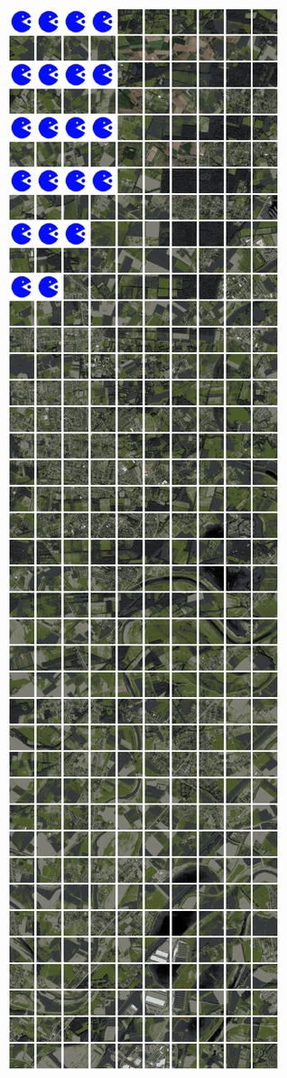 <html>
<div>
<img src="https://github.com/HakkaTjakka/NL_TILE_MAP/blob/main/source.png" height="44" width="44">
<img src="https://github.com/HakkaTjakka/NL_TILE_MAP/blob/main/source.png" height="44" width="44">
<img src="https://github.com/HakkaTjakka/NL_TILE_MAP/blob/main/source.png" height="44" width="44">
<img src="https://github.com/HakkaTjakka/NL_TILE_MAP/blob/main/source.png" height="44" width="44">
<img src="https://github.com/HakkaTjakka/NL_TILE_MAP/blob/main/18/621/-1021/r.6214.-10210.png" height="44" width="44">
<img src="https://github.com/HakkaTjakka/NL_TILE_MAP/blob/main/18/621/-1021/r.6215.-10210.png" height="44" width="44">
<img src="https://github.com/HakkaTjakka/NL_TILE_MAP/blob/main/18/621/-1021/r.6216.-10210.png" height="44" width="44">
<img src="https://github.com/HakkaTjakka/NL_TILE_MAP/blob/main/18/621/-1021/r.6217.-10210.png" height="44" width="44">
<img src="https://github.com/HakkaTjakka/NL_TILE_MAP/blob/main/18/621/-1021/r.6218.-10210.png" height="44" width="44">
<img src="https://github.com/HakkaTjakka/NL_TILE_MAP/blob/main/18/621/-1021/r.6219.-10210.png" height="44" width="44">
<img src="https://github.com/HakkaTjakka/NL_TILE_MAP/blob/main/18/622/-1021/r.6220.-10210.png" height="44" width="44">
<img src="https://github.com/HakkaTjakka/NL_TILE_MAP/blob/main/18/622/-1021/r.6221.-10210.png" height="44" width="44">
<img src="https://github.com/HakkaTjakka/NL_TILE_MAP/blob/main/18/622/-1021/r.6222.-10210.png" height="44" width="44">
<img src="https://github.com/HakkaTjakka/NL_TILE_MAP/blob/main/18/622/-1021/r.6223.-10210.png" height="44" width="44">
<img src="https://github.com/HakkaTjakka/NL_TILE_MAP/blob/main/18/622/-1021/r.6224.-10210.png" height="44" width="44">
<img src="https://github.com/HakkaTjakka/NL_TILE_MAP/blob/main/18/622/-1021/r.6225.-10210.png" height="44" width="44">
<img src="https://github.com/HakkaTjakka/NL_TILE_MAP/blob/main/18/622/-1021/r.6226.-10210.png" height="44" width="44">
<img src="https://github.com/HakkaTjakka/NL_TILE_MAP/blob/main/18/622/-1021/r.6227.-10210.png" height="44" width="44">
<img src="https://github.com/HakkaTjakka/NL_TILE_MAP/blob/main/18/622/-1021/r.6228.-10210.png" height="44" width="44">
<img src="https://github.com/HakkaTjakka/NL_TILE_MAP/blob/main/18/622/-1021/r.6229.-10210.png" height="44" width="44">
<br>
<img src="https://github.com/HakkaTjakka/NL_TILE_MAP/blob/main/source.png" height="44" width="44">
<img src="https://github.com/HakkaTjakka/NL_TILE_MAP/blob/main/source.png" height="44" width="44">
<img src="https://github.com/HakkaTjakka/NL_TILE_MAP/blob/main/source.png" height="44" width="44">
<img src="https://github.com/HakkaTjakka/NL_TILE_MAP/blob/main/source.png" height="44" width="44">
<img src="https://github.com/HakkaTjakka/NL_TILE_MAP/blob/main/18/621/-1021/r.6214.-10209.png" height="44" width="44">
<img src="https://github.com/HakkaTjakka/NL_TILE_MAP/blob/main/18/621/-1021/r.6215.-10209.png" height="44" width="44">
<img src="https://github.com/HakkaTjakka/NL_TILE_MAP/blob/main/18/621/-1021/r.6216.-10209.png" height="44" width="44">
<img src="https://github.com/HakkaTjakka/NL_TILE_MAP/blob/main/18/621/-1021/r.6217.-10209.png" height="44" width="44">
<img src="https://github.com/HakkaTjakka/NL_TILE_MAP/blob/main/18/621/-1021/r.6218.-10209.png" height="44" width="44">
<img src="https://github.com/HakkaTjakka/NL_TILE_MAP/blob/main/18/621/-1021/r.6219.-10209.png" height="44" width="44">
<img src="https://github.com/HakkaTjakka/NL_TILE_MAP/blob/main/18/622/-1021/r.6220.-10209.png" height="44" width="44">
<img src="https://github.com/HakkaTjakka/NL_TILE_MAP/blob/main/18/622/-1021/r.6221.-10209.png" height="44" width="44">
<img src="https://github.com/HakkaTjakka/NL_TILE_MAP/blob/main/18/622/-1021/r.6222.-10209.png" height="44" width="44">
<img src="https://github.com/HakkaTjakka/NL_TILE_MAP/blob/main/18/622/-1021/r.6223.-10209.png" height="44" width="44">
<img src="https://github.com/HakkaTjakka/NL_TILE_MAP/blob/main/18/622/-1021/r.6224.-10209.png" height="44" width="44">
<img src="https://github.com/HakkaTjakka/NL_TILE_MAP/blob/main/18/622/-1021/r.6225.-10209.png" height="44" width="44">
<img src="https://github.com/HakkaTjakka/NL_TILE_MAP/blob/main/18/622/-1021/r.6226.-10209.png" height="44" width="44">
<img src="https://github.com/HakkaTjakka/NL_TILE_MAP/blob/main/18/622/-1021/r.6227.-10209.png" height="44" width="44">
<img src="https://github.com/HakkaTjakka/NL_TILE_MAP/blob/main/18/622/-1021/r.6228.-10209.png" height="44" width="44">
<img src="https://github.com/HakkaTjakka/NL_TILE_MAP/blob/main/18/622/-1021/r.6229.-10209.png" height="44" width="44">
<br>
<img src="https://github.com/HakkaTjakka/NL_TILE_MAP/blob/main/source.png" height="44" width="44">
<img src="https://github.com/HakkaTjakka/NL_TILE_MAP/blob/main/source.png" height="44" width="44">
<img src="https://github.com/HakkaTjakka/NL_TILE_MAP/blob/main/source.png" height="44" width="44">
<img src="https://github.com/HakkaTjakka/NL_TILE_MAP/blob/main/source.png" height="44" width="44">
<img src="https://github.com/HakkaTjakka/NL_TILE_MAP/blob/main/18/621/-1021/r.6214.-10208.png" height="44" width="44">
<img src="https://github.com/HakkaTjakka/NL_TILE_MAP/blob/main/18/621/-1021/r.6215.-10208.png" height="44" width="44">
<img src="https://github.com/HakkaTjakka/NL_TILE_MAP/blob/main/18/621/-1021/r.6216.-10208.png" height="44" width="44">
<img src="https://github.com/HakkaTjakka/NL_TILE_MAP/blob/main/18/621/-1021/r.6217.-10208.png" height="44" width="44">
<img src="https://github.com/HakkaTjakka/NL_TILE_MAP/blob/main/18/621/-1021/r.6218.-10208.png" height="44" width="44">
<img src="https://github.com/HakkaTjakka/NL_TILE_MAP/blob/main/18/621/-1021/r.6219.-10208.png" height="44" width="44">
<img src="https://github.com/HakkaTjakka/NL_TILE_MAP/blob/main/18/622/-1021/r.6220.-10208.png" height="44" width="44">
<img src="https://github.com/HakkaTjakka/NL_TILE_MAP/blob/main/18/622/-1021/r.6221.-10208.png" height="44" width="44">
<img src="https://github.com/HakkaTjakka/NL_TILE_MAP/blob/main/18/622/-1021/r.6222.-10208.png" height="44" width="44">
<img src="https://github.com/HakkaTjakka/NL_TILE_MAP/blob/main/18/622/-1021/r.6223.-10208.png" height="44" width="44">
<img src="https://github.com/HakkaTjakka/NL_TILE_MAP/blob/main/18/622/-1021/r.6224.-10208.png" height="44" width="44">
<img src="https://github.com/HakkaTjakka/NL_TILE_MAP/blob/main/18/622/-1021/r.6225.-10208.png" height="44" width="44">
<img src="https://github.com/HakkaTjakka/NL_TILE_MAP/blob/main/18/622/-1021/r.6226.-10208.png" height="44" width="44">
<img src="https://github.com/HakkaTjakka/NL_TILE_MAP/blob/main/18/622/-1021/r.6227.-10208.png" height="44" width="44">
<img src="https://github.com/HakkaTjakka/NL_TILE_MAP/blob/main/18/622/-1021/r.6228.-10208.png" height="44" width="44">
<img src="https://github.com/HakkaTjakka/NL_TILE_MAP/blob/main/18/622/-1021/r.6229.-10208.png" height="44" width="44">
<br>
<img src="https://github.com/HakkaTjakka/NL_TILE_MAP/blob/main/source.png" height="44" width="44">
<img src="https://github.com/HakkaTjakka/NL_TILE_MAP/blob/main/source.png" height="44" width="44">
<img src="https://github.com/HakkaTjakka/NL_TILE_MAP/blob/main/source.png" height="44" width="44">
<img src="https://github.com/HakkaTjakka/NL_TILE_MAP/blob/main/source.png" height="44" width="44">
<img src="https://github.com/HakkaTjakka/NL_TILE_MAP/blob/main/18/621/-1021/r.6214.-10207.png" height="44" width="44">
<img src="https://github.com/HakkaTjakka/NL_TILE_MAP/blob/main/18/621/-1021/r.6215.-10207.png" height="44" width="44">
<img src="https://github.com/HakkaTjakka/NL_TILE_MAP/blob/main/18/621/-1021/r.6216.-10207.png" height="44" width="44">
<img src="https://github.com/HakkaTjakka/NL_TILE_MAP/blob/main/18/621/-1021/r.6217.-10207.png" height="44" width="44">
<img src="https://github.com/HakkaTjakka/NL_TILE_MAP/blob/main/18/621/-1021/r.6218.-10207.png" height="44" width="44">
<img src="https://github.com/HakkaTjakka/NL_TILE_MAP/blob/main/18/621/-1021/r.6219.-10207.png" height="44" width="44">
<img src="https://github.com/HakkaTjakka/NL_TILE_MAP/blob/main/18/622/-1021/r.6220.-10207.png" height="44" width="44">
<img src="https://github.com/HakkaTjakka/NL_TILE_MAP/blob/main/18/622/-1021/r.6221.-10207.png" height="44" width="44">
<img src="https://github.com/HakkaTjakka/NL_TILE_MAP/blob/main/18/622/-1021/r.6222.-10207.png" height="44" width="44">
<img src="https://github.com/HakkaTjakka/NL_TILE_MAP/blob/main/18/622/-1021/r.6223.-10207.png" height="44" width="44">
<img src="https://github.com/HakkaTjakka/NL_TILE_MAP/blob/main/18/622/-1021/r.6224.-10207.png" height="44" width="44">
<img src="https://github.com/HakkaTjakka/NL_TILE_MAP/blob/main/18/622/-1021/r.6225.-10207.png" height="44" width="44">
<img src="https://github.com/HakkaTjakka/NL_TILE_MAP/blob/main/18/622/-1021/r.6226.-10207.png" height="44" width="44">
<img src="https://github.com/HakkaTjakka/NL_TILE_MAP/blob/main/18/622/-1021/r.6227.-10207.png" height="44" width="44">
<img src="https://github.com/HakkaTjakka/NL_TILE_MAP/blob/main/18/622/-1021/r.6228.-10207.png" height="44" width="44">
<img src="https://github.com/HakkaTjakka/NL_TILE_MAP/blob/main/18/622/-1021/r.6229.-10207.png" height="44" width="44">
<br>
<img src="https://github.com/HakkaTjakka/NL_TILE_MAP/blob/main/source.png" height="44" width="44">
<img src="https://github.com/HakkaTjakka/NL_TILE_MAP/blob/main/source.png" height="44" width="44">
<img src="https://github.com/HakkaTjakka/NL_TILE_MAP/blob/main/source.png" height="44" width="44">
<img src="https://github.com/HakkaTjakka/NL_TILE_MAP/blob/main/18/621/-1021/r.6213.-10206.png" height="44" width="44">
<img src="https://github.com/HakkaTjakka/NL_TILE_MAP/blob/main/18/621/-1021/r.6214.-10206.png" height="44" width="44">
<img src="https://github.com/HakkaTjakka/NL_TILE_MAP/blob/main/18/621/-1021/r.6215.-10206.png" height="44" width="44">
<img src="https://github.com/HakkaTjakka/NL_TILE_MAP/blob/main/18/621/-1021/r.6216.-10206.png" height="44" width="44">
<img src="https://github.com/HakkaTjakka/NL_TILE_MAP/blob/main/18/621/-1021/r.6217.-10206.png" height="44" width="44">
<img src="https://github.com/HakkaTjakka/NL_TILE_MAP/blob/main/18/621/-1021/r.6218.-10206.png" height="44" width="44">
<img src="https://github.com/HakkaTjakka/NL_TILE_MAP/blob/main/18/621/-1021/r.6219.-10206.png" height="44" width="44">
<img src="https://github.com/HakkaTjakka/NL_TILE_MAP/blob/main/18/622/-1021/r.6220.-10206.png" height="44" width="44">
<img src="https://github.com/HakkaTjakka/NL_TILE_MAP/blob/main/18/622/-1021/r.6221.-10206.png" height="44" width="44">
<img src="https://github.com/HakkaTjakka/NL_TILE_MAP/blob/main/18/622/-1021/r.6222.-10206.png" height="44" width="44">
<img src="https://github.com/HakkaTjakka/NL_TILE_MAP/blob/main/18/622/-1021/r.6223.-10206.png" height="44" width="44">
<img src="https://github.com/HakkaTjakka/NL_TILE_MAP/blob/main/18/622/-1021/r.6224.-10206.png" height="44" width="44">
<img src="https://github.com/HakkaTjakka/NL_TILE_MAP/blob/main/18/622/-1021/r.6225.-10206.png" height="44" width="44">
<img src="https://github.com/HakkaTjakka/NL_TILE_MAP/blob/main/18/622/-1021/r.6226.-10206.png" height="44" width="44">
<img src="https://github.com/HakkaTjakka/NL_TILE_MAP/blob/main/18/622/-1021/r.6227.-10206.png" height="44" width="44">
<img src="https://github.com/HakkaTjakka/NL_TILE_MAP/blob/main/18/622/-1021/r.6228.-10206.png" height="44" width="44">
<img src="https://github.com/HakkaTjakka/NL_TILE_MAP/blob/main/18/622/-1021/r.6229.-10206.png" height="44" width="44">
<br>
<img src="https://github.com/HakkaTjakka/NL_TILE_MAP/blob/main/source.png" height="44" width="44">
<img src="https://github.com/HakkaTjakka/NL_TILE_MAP/blob/main/source.png" height="44" width="44">
<img src="https://github.com/HakkaTjakka/NL_TILE_MAP/blob/main/18/621/-1021/r.6212.-10205.png" height="44" width="44">
<img src="https://github.com/HakkaTjakka/NL_TILE_MAP/blob/main/18/621/-1021/r.6213.-10205.png" height="44" width="44">
<img src="https://github.com/HakkaTjakka/NL_TILE_MAP/blob/main/18/621/-1021/r.6214.-10205.png" height="44" width="44">
<img src="https://github.com/HakkaTjakka/NL_TILE_MAP/blob/main/18/621/-1021/r.6215.-10205.png" height="44" width="44">
<img src="https://github.com/HakkaTjakka/NL_TILE_MAP/blob/main/18/621/-1021/r.6216.-10205.png" height="44" width="44">
<img src="https://github.com/HakkaTjakka/NL_TILE_MAP/blob/main/18/621/-1021/r.6217.-10205.png" height="44" width="44">
<img src="https://github.com/HakkaTjakka/NL_TILE_MAP/blob/main/18/621/-1021/r.6218.-10205.png" height="44" width="44">
<img src="https://github.com/HakkaTjakka/NL_TILE_MAP/blob/main/18/621/-1021/r.6219.-10205.png" height="44" width="44">
<img src="https://github.com/HakkaTjakka/NL_TILE_MAP/blob/main/18/622/-1021/r.6220.-10205.png" height="44" width="44">
<img src="https://github.com/HakkaTjakka/NL_TILE_MAP/blob/main/18/622/-1021/r.6221.-10205.png" height="44" width="44">
<img src="https://github.com/HakkaTjakka/NL_TILE_MAP/blob/main/18/622/-1021/r.6222.-10205.png" height="44" width="44">
<img src="https://github.com/HakkaTjakka/NL_TILE_MAP/blob/main/18/622/-1021/r.6223.-10205.png" height="44" width="44">
<img src="https://github.com/HakkaTjakka/NL_TILE_MAP/blob/main/18/622/-1021/r.6224.-10205.png" height="44" width="44">
<img src="https://github.com/HakkaTjakka/NL_TILE_MAP/blob/main/18/622/-1021/r.6225.-10205.png" height="44" width="44">
<img src="https://github.com/HakkaTjakka/NL_TILE_MAP/blob/main/18/622/-1021/r.6226.-10205.png" height="44" width="44">
<img src="https://github.com/HakkaTjakka/NL_TILE_MAP/blob/main/18/622/-1021/r.6227.-10205.png" height="44" width="44">
<img src="https://github.com/HakkaTjakka/NL_TILE_MAP/blob/main/18/622/-1021/r.6228.-10205.png" height="44" width="44">
<img src="https://github.com/HakkaTjakka/NL_TILE_MAP/blob/main/18/622/-1021/r.6229.-10205.png" height="44" width="44">
<br>
<img src="https://github.com/HakkaTjakka/NL_TILE_MAP/blob/main/18/621/-1021/r.6210.-10204.png" height="44" width="44">
<img src="https://github.com/HakkaTjakka/NL_TILE_MAP/blob/main/18/621/-1021/r.6211.-10204.png" height="44" width="44">
<img src="https://github.com/HakkaTjakka/NL_TILE_MAP/blob/main/18/621/-1021/r.6212.-10204.png" height="44" width="44">
<img src="https://github.com/HakkaTjakka/NL_TILE_MAP/blob/main/18/621/-1021/r.6213.-10204.png" height="44" width="44">
<img src="https://github.com/HakkaTjakka/NL_TILE_MAP/blob/main/18/621/-1021/r.6214.-10204.png" height="44" width="44">
<img src="https://github.com/HakkaTjakka/NL_TILE_MAP/blob/main/18/621/-1021/r.6215.-10204.png" height="44" width="44">
<img src="https://github.com/HakkaTjakka/NL_TILE_MAP/blob/main/18/621/-1021/r.6216.-10204.png" height="44" width="44">
<img src="https://github.com/HakkaTjakka/NL_TILE_MAP/blob/main/18/621/-1021/r.6217.-10204.png" height="44" width="44">
<img src="https://github.com/HakkaTjakka/NL_TILE_MAP/blob/main/18/621/-1021/r.6218.-10204.png" height="44" width="44">
<img src="https://github.com/HakkaTjakka/NL_TILE_MAP/blob/main/18/621/-1021/r.6219.-10204.png" height="44" width="44">
<img src="https://github.com/HakkaTjakka/NL_TILE_MAP/blob/main/18/622/-1021/r.6220.-10204.png" height="44" width="44">
<img src="https://github.com/HakkaTjakka/NL_TILE_MAP/blob/main/18/622/-1021/r.6221.-10204.png" height="44" width="44">
<img src="https://github.com/HakkaTjakka/NL_TILE_MAP/blob/main/18/622/-1021/r.6222.-10204.png" height="44" width="44">
<img src="https://github.com/HakkaTjakka/NL_TILE_MAP/blob/main/18/622/-1021/r.6223.-10204.png" height="44" width="44">
<img src="https://github.com/HakkaTjakka/NL_TILE_MAP/blob/main/18/622/-1021/r.6224.-10204.png" height="44" width="44">
<img src="https://github.com/HakkaTjakka/NL_TILE_MAP/blob/main/18/622/-1021/r.6225.-10204.png" height="44" width="44">
<img src="https://github.com/HakkaTjakka/NL_TILE_MAP/blob/main/18/622/-1021/r.6226.-10204.png" height="44" width="44">
<img src="https://github.com/HakkaTjakka/NL_TILE_MAP/blob/main/18/622/-1021/r.6227.-10204.png" height="44" width="44">
<img src="https://github.com/HakkaTjakka/NL_TILE_MAP/blob/main/18/622/-1021/r.6228.-10204.png" height="44" width="44">
<img src="https://github.com/HakkaTjakka/NL_TILE_MAP/blob/main/18/622/-1021/r.6229.-10204.png" height="44" width="44">
<br>
<img src="https://github.com/HakkaTjakka/NL_TILE_MAP/blob/main/18/621/-1021/r.6210.-10203.png" height="44" width="44">
<img src="https://github.com/HakkaTjakka/NL_TILE_MAP/blob/main/18/621/-1021/r.6211.-10203.png" height="44" width="44">
<img src="https://github.com/HakkaTjakka/NL_TILE_MAP/blob/main/18/621/-1021/r.6212.-10203.png" height="44" width="44">
<img src="https://github.com/HakkaTjakka/NL_TILE_MAP/blob/main/18/621/-1021/r.6213.-10203.png" height="44" width="44">
<img src="https://github.com/HakkaTjakka/NL_TILE_MAP/blob/main/18/621/-1021/r.6214.-10203.png" height="44" width="44">
<img src="https://github.com/HakkaTjakka/NL_TILE_MAP/blob/main/18/621/-1021/r.6215.-10203.png" height="44" width="44">
<img src="https://github.com/HakkaTjakka/NL_TILE_MAP/blob/main/18/621/-1021/r.6216.-10203.png" height="44" width="44">
<img src="https://github.com/HakkaTjakka/NL_TILE_MAP/blob/main/18/621/-1021/r.6217.-10203.png" height="44" width="44">
<img src="https://github.com/HakkaTjakka/NL_TILE_MAP/blob/main/18/621/-1021/r.6218.-10203.png" height="44" width="44">
<img src="https://github.com/HakkaTjakka/NL_TILE_MAP/blob/main/18/621/-1021/r.6219.-10203.png" height="44" width="44">
<img src="https://github.com/HakkaTjakka/NL_TILE_MAP/blob/main/18/622/-1021/r.6220.-10203.png" height="44" width="44">
<img src="https://github.com/HakkaTjakka/NL_TILE_MAP/blob/main/18/622/-1021/r.6221.-10203.png" height="44" width="44">
<img src="https://github.com/HakkaTjakka/NL_TILE_MAP/blob/main/18/622/-1021/r.6222.-10203.png" height="44" width="44">
<img src="https://github.com/HakkaTjakka/NL_TILE_MAP/blob/main/18/622/-1021/r.6223.-10203.png" height="44" width="44">
<img src="https://github.com/HakkaTjakka/NL_TILE_MAP/blob/main/18/622/-1021/r.6224.-10203.png" height="44" width="44">
<img src="https://github.com/HakkaTjakka/NL_TILE_MAP/blob/main/18/622/-1021/r.6225.-10203.png" height="44" width="44">
<img src="https://github.com/HakkaTjakka/NL_TILE_MAP/blob/main/18/622/-1021/r.6226.-10203.png" height="44" width="44">
<img src="https://github.com/HakkaTjakka/NL_TILE_MAP/blob/main/18/622/-1021/r.6227.-10203.png" height="44" width="44">
<img src="https://github.com/HakkaTjakka/NL_TILE_MAP/blob/main/18/622/-1021/r.6228.-10203.png" height="44" width="44">
<img src="https://github.com/HakkaTjakka/NL_TILE_MAP/blob/main/18/622/-1021/r.6229.-10203.png" height="44" width="44">
<br>
<img src="https://github.com/HakkaTjakka/NL_TILE_MAP/blob/main/18/621/-1021/r.6210.-10202.png" height="44" width="44">
<img src="https://github.com/HakkaTjakka/NL_TILE_MAP/blob/main/18/621/-1021/r.6211.-10202.png" height="44" width="44">
<img src="https://github.com/HakkaTjakka/NL_TILE_MAP/blob/main/18/621/-1021/r.6212.-10202.png" height="44" width="44">
<img src="https://github.com/HakkaTjakka/NL_TILE_MAP/blob/main/18/621/-1021/r.6213.-10202.png" height="44" width="44">
<img src="https://github.com/HakkaTjakka/NL_TILE_MAP/blob/main/18/621/-1021/r.6214.-10202.png" height="44" width="44">
<img src="https://github.com/HakkaTjakka/NL_TILE_MAP/blob/main/18/621/-1021/r.6215.-10202.png" height="44" width="44">
<img src="https://github.com/HakkaTjakka/NL_TILE_MAP/blob/main/18/621/-1021/r.6216.-10202.png" height="44" width="44">
<img src="https://github.com/HakkaTjakka/NL_TILE_MAP/blob/main/18/621/-1021/r.6217.-10202.png" height="44" width="44">
<img src="https://github.com/HakkaTjakka/NL_TILE_MAP/blob/main/18/621/-1021/r.6218.-10202.png" height="44" width="44">
<img src="https://github.com/HakkaTjakka/NL_TILE_MAP/blob/main/18/621/-1021/r.6219.-10202.png" height="44" width="44">
<img src="https://github.com/HakkaTjakka/NL_TILE_MAP/blob/main/18/622/-1021/r.6220.-10202.png" height="44" width="44">
<img src="https://github.com/HakkaTjakka/NL_TILE_MAP/blob/main/18/622/-1021/r.6221.-10202.png" height="44" width="44">
<img src="https://github.com/HakkaTjakka/NL_TILE_MAP/blob/main/18/622/-1021/r.6222.-10202.png" height="44" width="44">
<img src="https://github.com/HakkaTjakka/NL_TILE_MAP/blob/main/18/622/-1021/r.6223.-10202.png" height="44" width="44">
<img src="https://github.com/HakkaTjakka/NL_TILE_MAP/blob/main/18/622/-1021/r.6224.-10202.png" height="44" width="44">
<img src="https://github.com/HakkaTjakka/NL_TILE_MAP/blob/main/18/622/-1021/r.6225.-10202.png" height="44" width="44">
<img src="https://github.com/HakkaTjakka/NL_TILE_MAP/blob/main/18/622/-1021/r.6226.-10202.png" height="44" width="44">
<img src="https://github.com/HakkaTjakka/NL_TILE_MAP/blob/main/18/622/-1021/r.6227.-10202.png" height="44" width="44">
<img src="https://github.com/HakkaTjakka/NL_TILE_MAP/blob/main/18/622/-1021/r.6228.-10202.png" height="44" width="44">
<img src="https://github.com/HakkaTjakka/NL_TILE_MAP/blob/main/18/622/-1021/r.6229.-10202.png" height="44" width="44">
<br>
<img src="https://github.com/HakkaTjakka/NL_TILE_MAP/blob/main/18/621/-1021/r.6210.-10201.png" height="44" width="44">
<img src="https://github.com/HakkaTjakka/NL_TILE_MAP/blob/main/18/621/-1021/r.6211.-10201.png" height="44" width="44">
<img src="https://github.com/HakkaTjakka/NL_TILE_MAP/blob/main/18/621/-1021/r.6212.-10201.png" height="44" width="44">
<img src="https://github.com/HakkaTjakka/NL_TILE_MAP/blob/main/18/621/-1021/r.6213.-10201.png" height="44" width="44">
<img src="https://github.com/HakkaTjakka/NL_TILE_MAP/blob/main/18/621/-1021/r.6214.-10201.png" height="44" width="44">
<img src="https://github.com/HakkaTjakka/NL_TILE_MAP/blob/main/18/621/-1021/r.6215.-10201.png" height="44" width="44">
<img src="https://github.com/HakkaTjakka/NL_TILE_MAP/blob/main/18/621/-1021/r.6216.-10201.png" height="44" width="44">
<img src="https://github.com/HakkaTjakka/NL_TILE_MAP/blob/main/18/621/-1021/r.6217.-10201.png" height="44" width="44">
<img src="https://github.com/HakkaTjakka/NL_TILE_MAP/blob/main/18/621/-1021/r.6218.-10201.png" height="44" width="44">
<img src="https://github.com/HakkaTjakka/NL_TILE_MAP/blob/main/18/621/-1021/r.6219.-10201.png" height="44" width="44">
<img src="https://github.com/HakkaTjakka/NL_TILE_MAP/blob/main/18/622/-1021/r.6220.-10201.png" height="44" width="44">
<img src="https://github.com/HakkaTjakka/NL_TILE_MAP/blob/main/18/622/-1021/r.6221.-10201.png" height="44" width="44">
<img src="https://github.com/HakkaTjakka/NL_TILE_MAP/blob/main/18/622/-1021/r.6222.-10201.png" height="44" width="44">
<img src="https://github.com/HakkaTjakka/NL_TILE_MAP/blob/main/18/622/-1021/r.6223.-10201.png" height="44" width="44">
<img src="https://github.com/HakkaTjakka/NL_TILE_MAP/blob/main/18/622/-1021/r.6224.-10201.png" height="44" width="44">
<img src="https://github.com/HakkaTjakka/NL_TILE_MAP/blob/main/18/622/-1021/r.6225.-10201.png" height="44" width="44">
<img src="https://github.com/HakkaTjakka/NL_TILE_MAP/blob/main/18/622/-1021/r.6226.-10201.png" height="44" width="44">
<img src="https://github.com/HakkaTjakka/NL_TILE_MAP/blob/main/18/622/-1021/r.6227.-10201.png" height="44" width="44">
<img src="https://github.com/HakkaTjakka/NL_TILE_MAP/blob/main/18/622/-1021/r.6228.-10201.png" height="44" width="44">
<img src="https://github.com/HakkaTjakka/NL_TILE_MAP/blob/main/18/622/-1021/r.6229.-10201.png" height="44" width="44">
<br>
<img src="https://github.com/HakkaTjakka/NL_TILE_MAP/blob/main/18/621/-1020/r.6210.-10200.png" height="44" width="44">
<img src="https://github.com/HakkaTjakka/NL_TILE_MAP/blob/main/18/621/-1020/r.6211.-10200.png" height="44" width="44">
<img src="https://github.com/HakkaTjakka/NL_TILE_MAP/blob/main/18/621/-1020/r.6212.-10200.png" height="44" width="44">
<img src="https://github.com/HakkaTjakka/NL_TILE_MAP/blob/main/18/621/-1020/r.6213.-10200.png" height="44" width="44">
<img src="https://github.com/HakkaTjakka/NL_TILE_MAP/blob/main/18/621/-1020/r.6214.-10200.png" height="44" width="44">
<img src="https://github.com/HakkaTjakka/NL_TILE_MAP/blob/main/18/621/-1020/r.6215.-10200.png" height="44" width="44">
<img src="https://github.com/HakkaTjakka/NL_TILE_MAP/blob/main/18/621/-1020/r.6216.-10200.png" height="44" width="44">
<img src="https://github.com/HakkaTjakka/NL_TILE_MAP/blob/main/18/621/-1020/r.6217.-10200.png" height="44" width="44">
<img src="https://github.com/HakkaTjakka/NL_TILE_MAP/blob/main/18/621/-1020/r.6218.-10200.png" height="44" width="44">
<img src="https://github.com/HakkaTjakka/NL_TILE_MAP/blob/main/18/621/-1020/r.6219.-10200.png" height="44" width="44">
<img src="https://github.com/HakkaTjakka/NL_TILE_MAP/blob/main/18/622/-1020/r.6220.-10200.png" height="44" width="44">
<img src="https://github.com/HakkaTjakka/NL_TILE_MAP/blob/main/18/622/-1020/r.6221.-10200.png" height="44" width="44">
<img src="https://github.com/HakkaTjakka/NL_TILE_MAP/blob/main/18/622/-1020/r.6222.-10200.png" height="44" width="44">
<img src="https://github.com/HakkaTjakka/NL_TILE_MAP/blob/main/18/622/-1020/r.6223.-10200.png" height="44" width="44">
<img src="https://github.com/HakkaTjakka/NL_TILE_MAP/blob/main/18/622/-1020/r.6224.-10200.png" height="44" width="44">
<img src="https://github.com/HakkaTjakka/NL_TILE_MAP/blob/main/18/622/-1020/r.6225.-10200.png" height="44" width="44">
<img src="https://github.com/HakkaTjakka/NL_TILE_MAP/blob/main/18/622/-1020/r.6226.-10200.png" height="44" width="44">
<img src="https://github.com/HakkaTjakka/NL_TILE_MAP/blob/main/18/622/-1020/r.6227.-10200.png" height="44" width="44">
<img src="https://github.com/HakkaTjakka/NL_TILE_MAP/blob/main/18/622/-1020/r.6228.-10200.png" height="44" width="44">
<img src="https://github.com/HakkaTjakka/NL_TILE_MAP/blob/main/18/622/-1020/r.6229.-10200.png" height="44" width="44">
<br>
<img src="https://github.com/HakkaTjakka/NL_TILE_MAP/blob/main/18/621/-1020/r.6210.-10199.png" height="44" width="44">
<img src="https://github.com/HakkaTjakka/NL_TILE_MAP/blob/main/18/621/-1020/r.6211.-10199.png" height="44" width="44">
<img src="https://github.com/HakkaTjakka/NL_TILE_MAP/blob/main/18/621/-1020/r.6212.-10199.png" height="44" width="44">
<img src="https://github.com/HakkaTjakka/NL_TILE_MAP/blob/main/18/621/-1020/r.6213.-10199.png" height="44" width="44">
<img src="https://github.com/HakkaTjakka/NL_TILE_MAP/blob/main/18/621/-1020/r.6214.-10199.png" height="44" width="44">
<img src="https://github.com/HakkaTjakka/NL_TILE_MAP/blob/main/18/621/-1020/r.6215.-10199.png" height="44" width="44">
<img src="https://github.com/HakkaTjakka/NL_TILE_MAP/blob/main/18/621/-1020/r.6216.-10199.png" height="44" width="44">
<img src="https://github.com/HakkaTjakka/NL_TILE_MAP/blob/main/18/621/-1020/r.6217.-10199.png" height="44" width="44">
<img src="https://github.com/HakkaTjakka/NL_TILE_MAP/blob/main/18/621/-1020/r.6218.-10199.png" height="44" width="44">
<img src="https://github.com/HakkaTjakka/NL_TILE_MAP/blob/main/18/621/-1020/r.6219.-10199.png" height="44" width="44">
<img src="https://github.com/HakkaTjakka/NL_TILE_MAP/blob/main/18/622/-1020/r.6220.-10199.png" height="44" width="44">
<img src="https://github.com/HakkaTjakka/NL_TILE_MAP/blob/main/18/622/-1020/r.6221.-10199.png" height="44" width="44">
<img src="https://github.com/HakkaTjakka/NL_TILE_MAP/blob/main/18/622/-1020/r.6222.-10199.png" height="44" width="44">
<img src="https://github.com/HakkaTjakka/NL_TILE_MAP/blob/main/18/622/-1020/r.6223.-10199.png" height="44" width="44">
<img src="https://github.com/HakkaTjakka/NL_TILE_MAP/blob/main/18/622/-1020/r.6224.-10199.png" height="44" width="44">
<img src="https://github.com/HakkaTjakka/NL_TILE_MAP/blob/main/18/622/-1020/r.6225.-10199.png" height="44" width="44">
<img src="https://github.com/HakkaTjakka/NL_TILE_MAP/blob/main/18/622/-1020/r.6226.-10199.png" height="44" width="44">
<img src="https://github.com/HakkaTjakka/NL_TILE_MAP/blob/main/18/622/-1020/r.6227.-10199.png" height="44" width="44">
<img src="https://github.com/HakkaTjakka/NL_TILE_MAP/blob/main/18/622/-1020/r.6228.-10199.png" height="44" width="44">
<img src="https://github.com/HakkaTjakka/NL_TILE_MAP/blob/main/18/622/-1020/r.6229.-10199.png" height="44" width="44">
<br>
<img src="https://github.com/HakkaTjakka/NL_TILE_MAP/blob/main/18/621/-1020/r.6210.-10198.png" height="44" width="44">
<img src="https://github.com/HakkaTjakka/NL_TILE_MAP/blob/main/18/621/-1020/r.6211.-10198.png" height="44" width="44">
<img src="https://github.com/HakkaTjakka/NL_TILE_MAP/blob/main/18/621/-1020/r.6212.-10198.png" height="44" width="44">
<img src="https://github.com/HakkaTjakka/NL_TILE_MAP/blob/main/18/621/-1020/r.6213.-10198.png" height="44" width="44">
<img src="https://github.com/HakkaTjakka/NL_TILE_MAP/blob/main/18/621/-1020/r.6214.-10198.png" height="44" width="44">
<img src="https://github.com/HakkaTjakka/NL_TILE_MAP/blob/main/18/621/-1020/r.6215.-10198.png" height="44" width="44">
<img src="https://github.com/HakkaTjakka/NL_TILE_MAP/blob/main/18/621/-1020/r.6216.-10198.png" height="44" width="44">
<img src="https://github.com/HakkaTjakka/NL_TILE_MAP/blob/main/18/621/-1020/r.6217.-10198.png" height="44" width="44">
<img src="https://github.com/HakkaTjakka/NL_TILE_MAP/blob/main/18/621/-1020/r.6218.-10198.png" height="44" width="44">
<img src="https://github.com/HakkaTjakka/NL_TILE_MAP/blob/main/18/621/-1020/r.6219.-10198.png" height="44" width="44">
<img src="https://github.com/HakkaTjakka/NL_TILE_MAP/blob/main/18/622/-1020/r.6220.-10198.png" height="44" width="44">
<img src="https://github.com/HakkaTjakka/NL_TILE_MAP/blob/main/18/622/-1020/r.6221.-10198.png" height="44" width="44">
<img src="https://github.com/HakkaTjakka/NL_TILE_MAP/blob/main/18/622/-1020/r.6222.-10198.png" height="44" width="44">
<img src="https://github.com/HakkaTjakka/NL_TILE_MAP/blob/main/18/622/-1020/r.6223.-10198.png" height="44" width="44">
<img src="https://github.com/HakkaTjakka/NL_TILE_MAP/blob/main/18/622/-1020/r.6224.-10198.png" height="44" width="44">
<img src="https://github.com/HakkaTjakka/NL_TILE_MAP/blob/main/18/622/-1020/r.6225.-10198.png" height="44" width="44">
<img src="https://github.com/HakkaTjakka/NL_TILE_MAP/blob/main/18/622/-1020/r.6226.-10198.png" height="44" width="44">
<img src="https://github.com/HakkaTjakka/NL_TILE_MAP/blob/main/18/622/-1020/r.6227.-10198.png" height="44" width="44">
<img src="https://github.com/HakkaTjakka/NL_TILE_MAP/blob/main/18/622/-1020/r.6228.-10198.png" height="44" width="44">
<img src="https://github.com/HakkaTjakka/NL_TILE_MAP/blob/main/18/622/-1020/r.6229.-10198.png" height="44" width="44">
<br>
<img src="https://github.com/HakkaTjakka/NL_TILE_MAP/blob/main/18/621/-1020/r.6210.-10197.png" height="44" width="44">
<img src="https://github.com/HakkaTjakka/NL_TILE_MAP/blob/main/18/621/-1020/r.6211.-10197.png" height="44" width="44">
<img src="https://github.com/HakkaTjakka/NL_TILE_MAP/blob/main/18/621/-1020/r.6212.-10197.png" height="44" width="44">
<img src="https://github.com/HakkaTjakka/NL_TILE_MAP/blob/main/18/621/-1020/r.6213.-10197.png" height="44" width="44">
<img src="https://github.com/HakkaTjakka/NL_TILE_MAP/blob/main/18/621/-1020/r.6214.-10197.png" height="44" width="44">
<img src="https://github.com/HakkaTjakka/NL_TILE_MAP/blob/main/18/621/-1020/r.6215.-10197.png" height="44" width="44">
<img src="https://github.com/HakkaTjakka/NL_TILE_MAP/blob/main/18/621/-1020/r.6216.-10197.png" height="44" width="44">
<img src="https://github.com/HakkaTjakka/NL_TILE_MAP/blob/main/18/621/-1020/r.6217.-10197.png" height="44" width="44">
<img src="https://github.com/HakkaTjakka/NL_TILE_MAP/blob/main/18/621/-1020/r.6218.-10197.png" height="44" width="44">
<img src="https://github.com/HakkaTjakka/NL_TILE_MAP/blob/main/18/621/-1020/r.6219.-10197.png" height="44" width="44">
<img src="https://github.com/HakkaTjakka/NL_TILE_MAP/blob/main/18/622/-1020/r.6220.-10197.png" height="44" width="44">
<img src="https://github.com/HakkaTjakka/NL_TILE_MAP/blob/main/18/622/-1020/r.6221.-10197.png" height="44" width="44">
<img src="https://github.com/HakkaTjakka/NL_TILE_MAP/blob/main/18/622/-1020/r.6222.-10197.png" height="44" width="44">
<img src="https://github.com/HakkaTjakka/NL_TILE_MAP/blob/main/18/622/-1020/r.6223.-10197.png" height="44" width="44">
<img src="https://github.com/HakkaTjakka/NL_TILE_MAP/blob/main/18/622/-1020/r.6224.-10197.png" height="44" width="44">
<img src="https://github.com/HakkaTjakka/NL_TILE_MAP/blob/main/18/622/-1020/r.6225.-10197.png" height="44" width="44">
<img src="https://github.com/HakkaTjakka/NL_TILE_MAP/blob/main/18/622/-1020/r.6226.-10197.png" height="44" width="44">
<img src="https://github.com/HakkaTjakka/NL_TILE_MAP/blob/main/18/622/-1020/r.6227.-10197.png" height="44" width="44">
<img src="https://github.com/HakkaTjakka/NL_TILE_MAP/blob/main/18/622/-1020/r.6228.-10197.png" height="44" width="44">
<img src="https://github.com/HakkaTjakka/NL_TILE_MAP/blob/main/18/622/-1020/r.6229.-10197.png" height="44" width="44">
<br>
<img src="https://github.com/HakkaTjakka/NL_TILE_MAP/blob/main/18/621/-1020/r.6210.-10196.png" height="44" width="44">
<img src="https://github.com/HakkaTjakka/NL_TILE_MAP/blob/main/18/621/-1020/r.6211.-10196.png" height="44" width="44">
<img src="https://github.com/HakkaTjakka/NL_TILE_MAP/blob/main/18/621/-1020/r.6212.-10196.png" height="44" width="44">
<img src="https://github.com/HakkaTjakka/NL_TILE_MAP/blob/main/18/621/-1020/r.6213.-10196.png" height="44" width="44">
<img src="https://github.com/HakkaTjakka/NL_TILE_MAP/blob/main/18/621/-1020/r.6214.-10196.png" height="44" width="44">
<img src="https://github.com/HakkaTjakka/NL_TILE_MAP/blob/main/18/621/-1020/r.6215.-10196.png" height="44" width="44">
<img src="https://github.com/HakkaTjakka/NL_TILE_MAP/blob/main/18/621/-1020/r.6216.-10196.png" height="44" width="44">
<img src="https://github.com/HakkaTjakka/NL_TILE_MAP/blob/main/18/621/-1020/r.6217.-10196.png" height="44" width="44">
<img src="https://github.com/HakkaTjakka/NL_TILE_MAP/blob/main/18/621/-1020/r.6218.-10196.png" height="44" width="44">
<img src="https://github.com/HakkaTjakka/NL_TILE_MAP/blob/main/18/621/-1020/r.6219.-10196.png" height="44" width="44">
<img src="https://github.com/HakkaTjakka/NL_TILE_MAP/blob/main/18/622/-1020/r.6220.-10196.png" height="44" width="44">
<img src="https://github.com/HakkaTjakka/NL_TILE_MAP/blob/main/18/622/-1020/r.6221.-10196.png" height="44" width="44">
<img src="https://github.com/HakkaTjakka/NL_TILE_MAP/blob/main/18/622/-1020/r.6222.-10196.png" height="44" width="44">
<img src="https://github.com/HakkaTjakka/NL_TILE_MAP/blob/main/18/622/-1020/r.6223.-10196.png" height="44" width="44">
<img src="https://github.com/HakkaTjakka/NL_TILE_MAP/blob/main/18/622/-1020/r.6224.-10196.png" height="44" width="44">
<img src="https://github.com/HakkaTjakka/NL_TILE_MAP/blob/main/18/622/-1020/r.6225.-10196.png" height="44" width="44">
<img src="https://github.com/HakkaTjakka/NL_TILE_MAP/blob/main/18/622/-1020/r.6226.-10196.png" height="44" width="44">
<img src="https://github.com/HakkaTjakka/NL_TILE_MAP/blob/main/18/622/-1020/r.6227.-10196.png" height="44" width="44">
<img src="https://github.com/HakkaTjakka/NL_TILE_MAP/blob/main/18/622/-1020/r.6228.-10196.png" height="44" width="44">
<img src="https://github.com/HakkaTjakka/NL_TILE_MAP/blob/main/18/622/-1020/r.6229.-10196.png" height="44" width="44">
<br>
<img src="https://github.com/HakkaTjakka/NL_TILE_MAP/blob/main/18/621/-1020/r.6210.-10195.png" height="44" width="44">
<img src="https://github.com/HakkaTjakka/NL_TILE_MAP/blob/main/18/621/-1020/r.6211.-10195.png" height="44" width="44">
<img src="https://github.com/HakkaTjakka/NL_TILE_MAP/blob/main/18/621/-1020/r.6212.-10195.png" height="44" width="44">
<img src="https://github.com/HakkaTjakka/NL_TILE_MAP/blob/main/18/621/-1020/r.6213.-10195.png" height="44" width="44">
<img src="https://github.com/HakkaTjakka/NL_TILE_MAP/blob/main/18/621/-1020/r.6214.-10195.png" height="44" width="44">
<img src="https://github.com/HakkaTjakka/NL_TILE_MAP/blob/main/18/621/-1020/r.6215.-10195.png" height="44" width="44">
<img src="https://github.com/HakkaTjakka/NL_TILE_MAP/blob/main/18/621/-1020/r.6216.-10195.png" height="44" width="44">
<img src="https://github.com/HakkaTjakka/NL_TILE_MAP/blob/main/18/621/-1020/r.6217.-10195.png" height="44" width="44">
<img src="https://github.com/HakkaTjakka/NL_TILE_MAP/blob/main/18/621/-1020/r.6218.-10195.png" height="44" width="44">
<img src="https://github.com/HakkaTjakka/NL_TILE_MAP/blob/main/18/621/-1020/r.6219.-10195.png" height="44" width="44">
<img src="https://github.com/HakkaTjakka/NL_TILE_MAP/blob/main/18/622/-1020/r.6220.-10195.png" height="44" width="44">
<img src="https://github.com/HakkaTjakka/NL_TILE_MAP/blob/main/18/622/-1020/r.6221.-10195.png" height="44" width="44">
<img src="https://github.com/HakkaTjakka/NL_TILE_MAP/blob/main/18/622/-1020/r.6222.-10195.png" height="44" width="44">
<img src="https://github.com/HakkaTjakka/NL_TILE_MAP/blob/main/18/622/-1020/r.6223.-10195.png" height="44" width="44">
<img src="https://github.com/HakkaTjakka/NL_TILE_MAP/blob/main/18/622/-1020/r.6224.-10195.png" height="44" width="44">
<img src="https://github.com/HakkaTjakka/NL_TILE_MAP/blob/main/18/622/-1020/r.6225.-10195.png" height="44" width="44">
<img src="https://github.com/HakkaTjakka/NL_TILE_MAP/blob/main/18/622/-1020/r.6226.-10195.png" height="44" width="44">
<img src="https://github.com/HakkaTjakka/NL_TILE_MAP/blob/main/18/622/-1020/r.6227.-10195.png" height="44" width="44">
<img src="https://github.com/HakkaTjakka/NL_TILE_MAP/blob/main/18/622/-1020/r.6228.-10195.png" height="44" width="44">
<img src="https://github.com/HakkaTjakka/NL_TILE_MAP/blob/main/18/622/-1020/r.6229.-10195.png" height="44" width="44">
<br>
<img src="https://github.com/HakkaTjakka/NL_TILE_MAP/blob/main/18/621/-1020/r.6210.-10194.png" height="44" width="44">
<img src="https://github.com/HakkaTjakka/NL_TILE_MAP/blob/main/18/621/-1020/r.6211.-10194.png" height="44" width="44">
<img src="https://github.com/HakkaTjakka/NL_TILE_MAP/blob/main/18/621/-1020/r.6212.-10194.png" height="44" width="44">
<img src="https://github.com/HakkaTjakka/NL_TILE_MAP/blob/main/18/621/-1020/r.6213.-10194.png" height="44" width="44">
<img src="https://github.com/HakkaTjakka/NL_TILE_MAP/blob/main/18/621/-1020/r.6214.-10194.png" height="44" width="44">
<img src="https://github.com/HakkaTjakka/NL_TILE_MAP/blob/main/18/621/-1020/r.6215.-10194.png" height="44" width="44">
<img src="https://github.com/HakkaTjakka/NL_TILE_MAP/blob/main/18/621/-1020/r.6216.-10194.png" height="44" width="44">
<img src="https://github.com/HakkaTjakka/NL_TILE_MAP/blob/main/18/621/-1020/r.6217.-10194.png" height="44" width="44">
<img src="https://github.com/HakkaTjakka/NL_TILE_MAP/blob/main/18/621/-1020/r.6218.-10194.png" height="44" width="44">
<img src="https://github.com/HakkaTjakka/NL_TILE_MAP/blob/main/18/621/-1020/r.6219.-10194.png" height="44" width="44">
<img src="https://github.com/HakkaTjakka/NL_TILE_MAP/blob/main/18/622/-1020/r.6220.-10194.png" height="44" width="44">
<img src="https://github.com/HakkaTjakka/NL_TILE_MAP/blob/main/18/622/-1020/r.6221.-10194.png" height="44" width="44">
<img src="https://github.com/HakkaTjakka/NL_TILE_MAP/blob/main/18/622/-1020/r.6222.-10194.png" height="44" width="44">
<img src="https://github.com/HakkaTjakka/NL_TILE_MAP/blob/main/18/622/-1020/r.6223.-10194.png" height="44" width="44">
<img src="https://github.com/HakkaTjakka/NL_TILE_MAP/blob/main/18/622/-1020/r.6224.-10194.png" height="44" width="44">
<img src="https://github.com/HakkaTjakka/NL_TILE_MAP/blob/main/18/622/-1020/r.6225.-10194.png" height="44" width="44">
<img src="https://github.com/HakkaTjakka/NL_TILE_MAP/blob/main/18/622/-1020/r.6226.-10194.png" height="44" width="44">
<img src="https://github.com/HakkaTjakka/NL_TILE_MAP/blob/main/18/622/-1020/r.6227.-10194.png" height="44" width="44">
<img src="https://github.com/HakkaTjakka/NL_TILE_MAP/blob/main/18/622/-1020/r.6228.-10194.png" height="44" width="44">
<img src="https://github.com/HakkaTjakka/NL_TILE_MAP/blob/main/18/622/-1020/r.6229.-10194.png" height="44" width="44">
<br>
<img src="https://github.com/HakkaTjakka/NL_TILE_MAP/blob/main/18/621/-1020/r.6210.-10193.png" height="44" width="44">
<img src="https://github.com/HakkaTjakka/NL_TILE_MAP/blob/main/18/621/-1020/r.6211.-10193.png" height="44" width="44">
<img src="https://github.com/HakkaTjakka/NL_TILE_MAP/blob/main/18/621/-1020/r.6212.-10193.png" height="44" width="44">
<img src="https://github.com/HakkaTjakka/NL_TILE_MAP/blob/main/18/621/-1020/r.6213.-10193.png" height="44" width="44">
<img src="https://github.com/HakkaTjakka/NL_TILE_MAP/blob/main/18/621/-1020/r.6214.-10193.png" height="44" width="44">
<img src="https://github.com/HakkaTjakka/NL_TILE_MAP/blob/main/18/621/-1020/r.6215.-10193.png" height="44" width="44">
<img src="https://github.com/HakkaTjakka/NL_TILE_MAP/blob/main/18/621/-1020/r.6216.-10193.png" height="44" width="44">
<img src="https://github.com/HakkaTjakka/NL_TILE_MAP/blob/main/18/621/-1020/r.6217.-10193.png" height="44" width="44">
<img src="https://github.com/HakkaTjakka/NL_TILE_MAP/blob/main/18/621/-1020/r.6218.-10193.png" height="44" width="44">
<img src="https://github.com/HakkaTjakka/NL_TILE_MAP/blob/main/18/621/-1020/r.6219.-10193.png" height="44" width="44">
<img src="https://github.com/HakkaTjakka/NL_TILE_MAP/blob/main/18/622/-1020/r.6220.-10193.png" height="44" width="44">
<img src="https://github.com/HakkaTjakka/NL_TILE_MAP/blob/main/18/622/-1020/r.6221.-10193.png" height="44" width="44">
<img src="https://github.com/HakkaTjakka/NL_TILE_MAP/blob/main/18/622/-1020/r.6222.-10193.png" height="44" width="44">
<img src="https://github.com/HakkaTjakka/NL_TILE_MAP/blob/main/18/622/-1020/r.6223.-10193.png" height="44" width="44">
<img src="https://github.com/HakkaTjakka/NL_TILE_MAP/blob/main/18/622/-1020/r.6224.-10193.png" height="44" width="44">
<img src="https://github.com/HakkaTjakka/NL_TILE_MAP/blob/main/18/622/-1020/r.6225.-10193.png" height="44" width="44">
<img src="https://github.com/HakkaTjakka/NL_TILE_MAP/blob/main/18/622/-1020/r.6226.-10193.png" height="44" width="44">
<img src="https://github.com/HakkaTjakka/NL_TILE_MAP/blob/main/18/622/-1020/r.6227.-10193.png" height="44" width="44">
<img src="https://github.com/HakkaTjakka/NL_TILE_MAP/blob/main/18/622/-1020/r.6228.-10193.png" height="44" width="44">
<img src="https://github.com/HakkaTjakka/NL_TILE_MAP/blob/main/18/622/-1020/r.6229.-10193.png" height="44" width="44">
<br>
<img src="https://github.com/HakkaTjakka/NL_TILE_MAP/blob/main/18/621/-1020/r.6210.-10192.png" height="44" width="44">
<img src="https://github.com/HakkaTjakka/NL_TILE_MAP/blob/main/18/621/-1020/r.6211.-10192.png" height="44" width="44">
<img src="https://github.com/HakkaTjakka/NL_TILE_MAP/blob/main/18/621/-1020/r.6212.-10192.png" height="44" width="44">
<img src="https://github.com/HakkaTjakka/NL_TILE_MAP/blob/main/18/621/-1020/r.6213.-10192.png" height="44" width="44">
<img src="https://github.com/HakkaTjakka/NL_TILE_MAP/blob/main/18/621/-1020/r.6214.-10192.png" height="44" width="44">
<img src="https://github.com/HakkaTjakka/NL_TILE_MAP/blob/main/18/621/-1020/r.6215.-10192.png" height="44" width="44">
<img src="https://github.com/HakkaTjakka/NL_TILE_MAP/blob/main/18/621/-1020/r.6216.-10192.png" height="44" width="44">
<img src="https://github.com/HakkaTjakka/NL_TILE_MAP/blob/main/18/621/-1020/r.6217.-10192.png" height="44" width="44">
<img src="https://github.com/HakkaTjakka/NL_TILE_MAP/blob/main/18/621/-1020/r.6218.-10192.png" height="44" width="44">
<img src="https://github.com/HakkaTjakka/NL_TILE_MAP/blob/main/18/621/-1020/r.6219.-10192.png" height="44" width="44">
<img src="https://github.com/HakkaTjakka/NL_TILE_MAP/blob/main/18/622/-1020/r.6220.-10192.png" height="44" width="44">
<img src="https://github.com/HakkaTjakka/NL_TILE_MAP/blob/main/18/622/-1020/r.6221.-10192.png" height="44" width="44">
<img src="https://github.com/HakkaTjakka/NL_TILE_MAP/blob/main/18/622/-1020/r.6222.-10192.png" height="44" width="44">
<img src="https://github.com/HakkaTjakka/NL_TILE_MAP/blob/main/18/622/-1020/r.6223.-10192.png" height="44" width="44">
<img src="https://github.com/HakkaTjakka/NL_TILE_MAP/blob/main/18/622/-1020/r.6224.-10192.png" height="44" width="44">
<img src="https://github.com/HakkaTjakka/NL_TILE_MAP/blob/main/18/622/-1020/r.6225.-10192.png" height="44" width="44">
<img src="https://github.com/HakkaTjakka/NL_TILE_MAP/blob/main/18/622/-1020/r.6226.-10192.png" height="44" width="44">
<img src="https://github.com/HakkaTjakka/NL_TILE_MAP/blob/main/18/622/-1020/r.6227.-10192.png" height="44" width="44">
<img src="https://github.com/HakkaTjakka/NL_TILE_MAP/blob/main/18/622/-1020/r.6228.-10192.png" height="44" width="44">
<img src="https://github.com/HakkaTjakka/NL_TILE_MAP/blob/main/18/622/-1020/r.6229.-10192.png" height="44" width="44">
<br>
<img src="https://github.com/HakkaTjakka/NL_TILE_MAP/blob/main/18/621/-1020/r.6210.-10191.png" height="44" width="44">
<img src="https://github.com/HakkaTjakka/NL_TILE_MAP/blob/main/18/621/-1020/r.6211.-10191.png" height="44" width="44">
<img src="https://github.com/HakkaTjakka/NL_TILE_MAP/blob/main/18/621/-1020/r.6212.-10191.png" height="44" width="44">
<img src="https://github.com/HakkaTjakka/NL_TILE_MAP/blob/main/18/621/-1020/r.6213.-10191.png" height="44" width="44">
<img src="https://github.com/HakkaTjakka/NL_TILE_MAP/blob/main/18/621/-1020/r.6214.-10191.png" height="44" width="44">
<img src="https://github.com/HakkaTjakka/NL_TILE_MAP/blob/main/18/621/-1020/r.6215.-10191.png" height="44" width="44">
<img src="https://github.com/HakkaTjakka/NL_TILE_MAP/blob/main/18/621/-1020/r.6216.-10191.png" height="44" width="44">
<img src="https://github.com/HakkaTjakka/NL_TILE_MAP/blob/main/18/621/-1020/r.6217.-10191.png" height="44" width="44">
<img src="https://github.com/HakkaTjakka/NL_TILE_MAP/blob/main/18/621/-1020/r.6218.-10191.png" height="44" width="44">
<img src="https://github.com/HakkaTjakka/NL_TILE_MAP/blob/main/18/621/-1020/r.6219.-10191.png" height="44" width="44">
<img src="https://github.com/HakkaTjakka/NL_TILE_MAP/blob/main/18/622/-1020/r.6220.-10191.png" height="44" width="44">
<img src="https://github.com/HakkaTjakka/NL_TILE_MAP/blob/main/18/622/-1020/r.6221.-10191.png" height="44" width="44">
<img src="https://github.com/HakkaTjakka/NL_TILE_MAP/blob/main/18/622/-1020/r.6222.-10191.png" height="44" width="44">
<img src="https://github.com/HakkaTjakka/NL_TILE_MAP/blob/main/18/622/-1020/r.6223.-10191.png" height="44" width="44">
<img src="https://github.com/HakkaTjakka/NL_TILE_MAP/blob/main/18/622/-1020/r.6224.-10191.png" height="44" width="44">
<img src="https://github.com/HakkaTjakka/NL_TILE_MAP/blob/main/18/622/-1020/r.6225.-10191.png" height="44" width="44">
<img src="https://github.com/HakkaTjakka/NL_TILE_MAP/blob/main/18/622/-1020/r.6226.-10191.png" height="44" width="44">
<img src="https://github.com/HakkaTjakka/NL_TILE_MAP/blob/main/18/622/-1020/r.6227.-10191.png" height="44" width="44">
<img src="https://github.com/HakkaTjakka/NL_TILE_MAP/blob/main/18/622/-1020/r.6228.-10191.png" height="44" width="44">
<img src="https://github.com/HakkaTjakka/NL_TILE_MAP/blob/main/18/622/-1020/r.6229.-10191.png" height="44" width="44">
<br>
</div>
</html>
